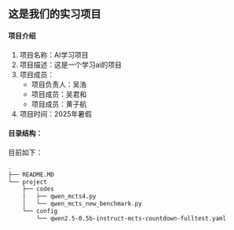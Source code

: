 ## 这是我们的实习项目

#### 项目介绍
1. 项目名称：AI学习项目
2. 项目描述：这是一个学习ai的项目
3. 项目成员：
   - 项目负责人：吴浩
   - 项目成员：吴君和
   - 项目成员：黄子航
4. 项目时间：2025年暑假

#### 目录结构：
目前如下：

```bash
.
├── README.MD
└── project
    ├── codes
    │   ├── qwen_mcts4.py
    │   └── qwen_mcts_new_benchmark.py
    └── config
        └── qwen2.5-0.5b-instruct-mcts-countdown-fulltest.yaml
```


